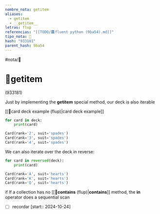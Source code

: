 ```yaml
---
nombre_nota: getitem
aliases:
  - getitem
  - __getitem__
letras: flup
referencias: "[[TODO/🏛️fluent python (9ba54).md]]"
tipo_nota: 📑
hash: "933181"
parent_hash: 9ba54
---
```


#nota/📑

# 📑getitem
<div class="hash">(933181)</div>

Just by implementing the __getitem__ special method, our deck is also iterable

[[📑card deck example (flup)|card deck example]]

```python
for card in deck:
    print(card)

Card(rank='2', suit='spades')
Card(rank='3', suit='spades')
Card(rank='4', suit='spades')
```

We can also iterate over the deck in reverse:

```python
for card in reversed(deck):
    print(card)

Card(rank='A', suit='hearts')
Card(rank='K', suit='hearts')
Card(rank='Q', suit='hearts')
```


if  If a collection has no [[📑__contains__ (flup)|__contains__]] method, the __in__ operator does a sequential scan


- [ ] recordar  [start:: 2024-10-24]
